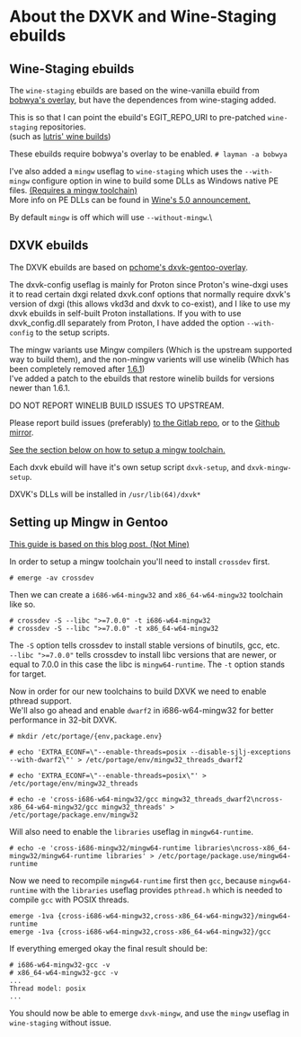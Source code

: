 # About the DXVK and Wine-Staging ebuilds

## Wine-Staging ebuilds

The `wine-staging` ebuilds are based on the wine-vanilla ebuild from [bobwya's overlay](https://github.com/bobwya/bobwya), but have the dependences from wine-staging added.

This is so that I can point the ebuild's EGIT\_REPO\_URI to pre-patched `wine-staging` repositories.\
(such as [lutris' wine builds](https://github.com/lutris/wine))

These ebuilds require bobwya's overlay to be enabled. `# layman -a bobwya`

I've also added a `mingw` useflag to `wine-staging` which uses the `--with-mingw` configure
option in wine to build some DLLs as Windows native PE files.
[(Requires a mingw toolchain)](#setting-up-mingw-in-gentoo)\
More info on PE DLLs can be found in [Wine's 5.0 announcement.](https://www.winehq.org/announce/5.0)

By default `mingw` is off which will use `--without-mingw`.\

## DXVK ebuilds

The DXVK ebuilds are based on [pchome's dxvk-gentoo-overlay](https://github.com/pchome/dxvk-gentoo-overlay).

The dxvk-config useflag is mainly for Proton since Proton's wine-dxgi uses it to read
certain dxgi related dxvk.conf options that normally require dxvk's version of dxgi
(this allows vkd3d and dxvk to co-exist), and I like to use my dxvk ebuilds in self-built
Proton installations. If you with to use dxvk\_config.dll separately from Proton, I have
added the option `--with-config` to the setup scripts.

The mingw variants use Mingw compilers (Which is the upstream supported way to build them),
and the non-mingw varients will use winelib
(Which has been completely removed after
[1.6.1](https://github.com/doitsujin/dxvk/commit/436357e28096f5e1e25aa8b72fceb77123ea8404))\
I've added a patch to the ebuilds that restore winelib builds for versions newer than 1.6.1.

DO NOT REPORT WINELIB BUILD ISSUES TO UPSTREAM.

Please report build issues (preferably) [to the Gitlab repo](https://gitlab.com/TheGreatMcPain/thegreatmcpain-overlay), or
to the [Github mirror](https://github.com/TheGreatMcPain/TheGreatMcPain-overlay).

[See the section below on how to setup a mingw toolchain.](#setting-up-mingw-in-gentoo)

Each dxvk ebuild will have it's own setup script `dxvk-setup`, and `dxvk-mingw-setup`.

DXVK's DLLs will be installed in `/usr/lib(64)/dxvk*`

## Setting up Mingw in Gentoo

[This guide is based on this blog post. (Not Mine)](https://blog.christiansegundo.com/eng/2018-8-1-dxvk-gentoo/)

In order to setup a mingw toolchain you'll need to install `crossdev` first.

`# emerge -av crossdev`

Then we can create a `i686-w64-mingw32` and `x86_64-w64-mingw32` toolchain like so.

`# crossdev -S --libc ">=7.0.0" -t i686-w64-mingw32`\
`# crossdev -S --libc ">=7.0.0" -t x86_64-w64-mingw32`

The `-S` option tells crossdev to install stable versions of binutils, gcc, etc.\
`--libc ">=7.0.0"` tells crossdev to install libc versions that are newer, or equal to 7.0.0 in this case the libc is `mingw64-runtime`. The `-t` option stands for target.

Now in order for our new toolchains to build DXVK we need to enable pthread support.\
We'll also go ahead and enable `dwarf2` in i686-w64-mingw32 for better performance in 32-bit DXVK.

`# mkdir /etc/portage/{env,package.env}`

`# echo 'EXTRA_ECONF=\"--enable-threads=posix --disable-sjlj-exceptions --with-dwarf2\"' > /etc/portage/env/mingw32_threads_dwarf2`

`# echo 'EXTRA_ECONF=\"--enable-threads=posix\"' > /etc/portage/env/mingw32_threads`

`# echo -e 'cross-i686-w64-mingw32/gcc mingw32_threads_dwarf2\ncross-x86_64-w64-mingw32/gcc mingw32_threads' > /etc/portage/package.env/mingw32`

Will also need to enable the `libraries` useflag in `mingw64-runtime`.

`# echo -e 'cross-i686-mingw32/mingw64-runtime libraries\ncross-x86_64-mingw32/mingw64-runtime libraries' > /etc/portage/package.use/mingw64-runtime`

Now we need to recompile `mingw64-runtime` first then `gcc`, because `mingw64-runtime` with the `libraries` useflag provides `pthread.h` which is needed to compile `gcc` with POSIX threads.

`emerge -1va {cross-i686-w64-mingw32,cross-x86_64-w64-mingw32}/mingw64-runtime`\
`emerge -1va {cross-i686-w64-mingw32,cross-x86_64-w64-mingw32}/gcc`

If everything emerged okay the final result should be:

`# i686-w64-mingw32-gcc -v`\
`# x86_64-w64-mingw32-gcc -v`\
`...`\
`Thread model: posix`\
`...`

You should now be able to emerge `dxvk-mingw`, and use the `mingw` useflag in `wine-staging` without issue.
